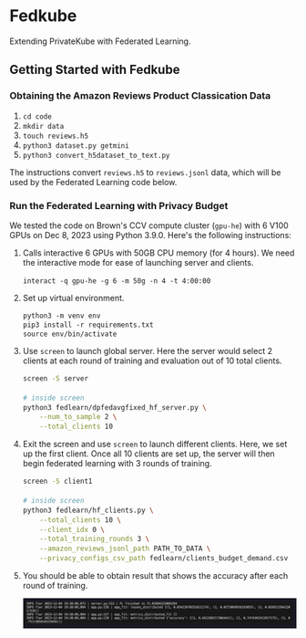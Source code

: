 # Fedkube

Extending PrivateKube with Federated Learning.

## Getting Started with Fedkube

### Obtaining the Amazon Reviews Product Classication Data

1. `cd code`
2. `mkdir data`
3. `touch reviews.h5`
4. `python3 dataset.py getmini`
5. `python3 convert_h5dataset_to_text.py`

The instructions convert `reviews.h5` to `reviews.jsonl` data, which will be used by the Federated Learning code below.

### Run the Federated Learning with Privacy Budget

We tested the code on Brown's CCV compute cluster (`gpu-he`) with 6 V100 GPUs on Dec 8, 2023 using Python 3.9.0. Here's the following instructions:

1. Calls interactive 6 GPUs with 50GB CPU memory (for 4 hours). We need the interactive mode for ease of launching server and clients.

    `interact -q gpu-he -g 6 -m 50g -n 4 -t 4:00:00` 

2. Set up virtual environment. 

    ```
    python3 -m venv env
    pip3 install -r requirements.txt
    source env/bin/activate
    ```

3. Use `screen` to launch global server. Here the server would select 2 clients at each round of training and evaluation out of 10 total clients.

    ```bash
    screen -S server

    # inside screen
    python3 fedlearn/dpfedavgfixed_hf_server.py \
        --num_to_sample 2 \
        --total_clients 10
    ```

4. Exit the screen and use `screen` to launch different clients. Here, we set up the first client. Once all 10 clients are set up, the server will then begin federated learning with 3 rounds of training.

    ```bash
    screen -S client1

    # inside screen
    python3 fedlearn/hf_clients.py \
        --total_clients 10 \
        --client_idx 0 \
        --total_training_rounds 3 \
        --amazon_reviews_jsonl_path PATH_TO_DATA \
        --privacy_configs_csv_path fedlearn/clients_budget_demand.csv
    ```

5. You should be able to obtain result that shows the accuracy after each round of training. 

    ![Example result](fedlearn/example_result.png)